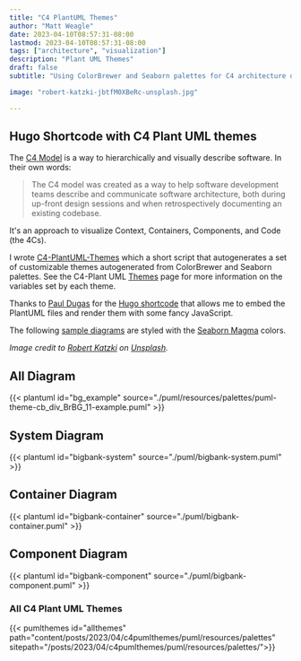 ```yaml
---
title: "C4 PlantUML Themes"
author: "Matt Weagle"
date: 2023-04-10T08:57:31-08:00
lastmod: 2023-04-10T08:57:31-08:00
tags: ["architecture", "visualization"]
description: "Plant UML Themes"
draft: false
subtitle: "Using ColorBrewer and Seaborn palettes for C4 architecture diagrams"

image: "robert-katzki-jbtfM0XBeRc-unsplash.jpg"

---
```


## Hugo Shortcode with C4 Plant UML themes

The [C4 Model](https://c4model.com) is a way to hierarchically and visually describe software. In their own words:

> The C4 model was created as a way to help software development teams describe and communicate software architecture, both during up-front design sessions and when retrospectively documenting an existing codebase.

It's an approach to visualize Context, Containers, Components, and Code (the 4Cs).

I wrote [C4-PlantUML-Themes](https://github.com/mweagle/C4-PlantUML-Themes) which a short script that autogenerates a set of customizable themes autogenerated from ColorBrewer and Seaborn palettes. See the C4-Plant UML [Themes](https://github.com/plantuml-stdlib/C4-PlantUML/blob/master/Themes.md) page for more information on the variables set by each theme.

Thanks to [Paul Dugas](https://paul.dugas.cc/post/plantuml-shortcode/) for the [Hugo shortcode](https://github.com/mweagle/blog/blob/main/layouts/shortcodes/plantuml.html) that allows me to embed the PlantUML files and render them with some fancy JavaScript.

The following [sample diagrams](https://github.com/plantuml-stdlib/C4-PlantUML/blob/master/samples/C4CoreDiagrams.md) are styled with the [Seaborn Magma](https://github.com/mweagle/C4-PlantUML-Themes#puml-theme-seaborn_magma_9puml) colors.

_Image credit to [Robert Katzki](https://unsplash.com/@ro_ka) on [Unsplash](https://unsplash.com/photos/jbtfM0XBeRc?utm_source=unsplash&utm_medium=referral&utm_content=creditCopyText)._

## All Diagram
{{< plantuml id="bg_example" source="./puml/resources/palettes/puml-theme-cb_div_BrBG_11-example.puml" >}}

## System Diagram

{{< plantuml id="bigbank-system" source="./puml/bigbank-system.puml" >}}

## Container Diagram

{{< plantuml id="bigbank-container" source="./puml/bigbank-container.puml" >}}

## Component Diagram

{{< plantuml id="bigbank-component" source="./puml/bigbank-component.puml" >}}

### All C4 Plant UML Themes

{{< pumlthemes id="allthemes"
  path="content/posts/2023/04/c4pumlthemes/puml/resources/palettes"
  sitepath="/posts/2023/04/c4pumlthemes/puml/resources/palettes/">}}
